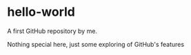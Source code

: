 # hello-world
A first GitHub repository by me.

Nothing special here, just some exploring of GitHub's features
